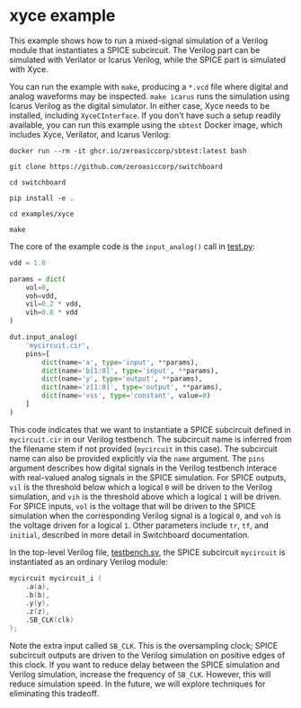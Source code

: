 # xyce example

This example shows how to run a mixed-signal simulation of a Verilog module that instantiates a SPICE subcircuit.  The Verilog part can be simulated with Verilator or Icarus Verilog, while the SPICE part is simulated with Xyce.  

You can run the example with `make`, producing a `*.vcd` file where digital and analog waveforms may be inspected.  `make icarus` runs the simulation using Icarus Verilog as the digital simulator.  In either case, Xyce needs to be installed, including `XyceCInterface`.  If you don't have such a setup readily available, you can run this example using the `sbtest` Docker image, which includes Xyce, Verilator, and Icarus Verilog:

```console
docker run --rm -it ghcr.io/zeroasiccorp/sbtest:latest bash
```

```console
git clone https://github.com/zeroasiccorp/switchboard
```

```console
cd switchboard
```

```console
pip install -e .
```

```console
cd examples/xyce
```

```console
make
```

The core of the example code is the `input_analog()` call in [test.py](test.py):

```python
vdd = 1.0

params = dict(
    vol=0,
    voh=vdd,
    vil=0.2 * vdd,
    vih=0.8 * vdd
)

dut.input_analog(
    'mycircuit.cir',
    pins=[
        dict(name='a', type='input', **params),
        dict(name='b[1:0]', type='input', **params),
        dict(name='y', type='output', **params),
        dict(name='z[1:0]', type='output', **params),
        dict(name='vss', type='constant', value=0)
    ]
)
```

This code indicates that we want to instantiate a SPICE subcircuit defined in `mycircuit.cir` in our Verilog testbench.  The subcircuit name is inferred from the filename stem if not provided (`mycircuit` in this case).  The subcircuit name can also be provided explicitly via the `name` argument.  The `pins` argument describes how digital signals in the Verilog testbench interace with real-valued analog signals in the SPICE simulation.  For SPICE outputs, `vil` is the threshold below which a logical `0` will be driven to the Verilog simulation, and `vih` is the threshold above which a logical `1` will be driven.  For SPICE inputs, `vol` is the voltage that will be driven to the SPICE simulation when the corresponding Verilog signal is a logical `0`, and `voh` is the voltage driven for a logical `1`.  Other parameters include `tr`, `tf`, and `initial`, described in more detail in Switchboard documentation.

In the top-level Verilog file, [testbench.sv](testbench.sv), the SPICE subcircuit `mycircuit` is instantiated as an ordinary Verilog module:

```verilog
mycircuit mycircuit_i (
    .a(a),
    .b(b),
    .y(y),
    .z(z),
    .SB_CLK(clk)
);
```

Note the extra input called `SB_CLK`.  This is the oversampling clock; SPICE subcircuit outputs are driven to the Verilog simulation on positive edges of this clock.  If you want to reduce delay between the SPICE simulation and Verilog simulation, increase the frequency of `SB_CLK`.  However, this will reduce simulation speed.  In the future, we will explore techniques for eliminating this tradeoff.
